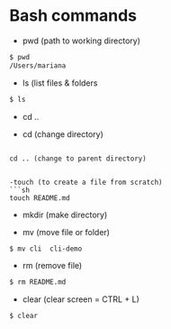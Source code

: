 # Bash commands

- pwd (path to working directory)

```sh
$ pwd
/Users/mariana
````

- ls (list files & folders

```sh
$ ls
```

- cd ..

- cd (change directory)
```

cd .. (change to parent directory)


-touch (to create a file from scratch)
```sh
touch README.md
````

- mkdir (make directory)

- mv (move file or folder)

```sh
$ mv cli  cli-demo
````

- rm (remove file)
```sh
$ rm README.md
````

- clear (clear screen = CTRL + L)
```sh
$ clear
````
